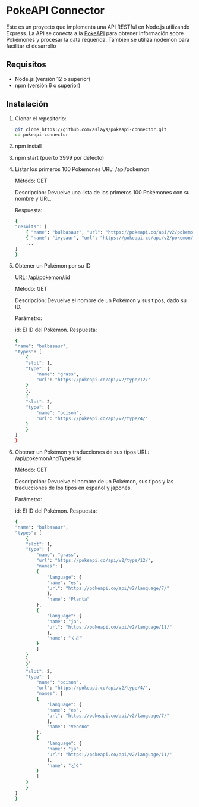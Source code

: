 # PokeAPI Connector

Este es un proyecto que implementa una API RESTful en Node.js utilizando Express. La API se conecta a la [PokeAPI](https://pokeapi.co/docs/v2) para obtener información sobre Pokémones y procesar la data requerida. También se utiliza nodemon para facilitar el desarrollo

## Requisitos

- Node.js (versión 12 o superior)
- npm (versión 6 o superior)

## Instalación

1. Clonar el repositorio:

   ```bash
   git clone https://github.com/aslays/pokeapi-connector.git
   cd pokeapi-connector


2. npm install

3. npm start (puerto 3999 por defecto)

4. Listar los primeros 100 Pokémones
    URL: /api/pokemon

    Método: GET

    Descripción: Devuelve una lista de los primeros 100 Pokémones con su nombre y URL.

    Respuesta:

    ```bash
    {
    "results": [
        { "name": "bulbasaur", "url": "https://pokeapi.co/api/v2/pokemon/1/" },
        { "name": "ivysaur", "url": "https://pokeapi.co/api/v2/pokemon/2/" },
        ...
    ]
    }

5. Obtener un Pokémon por su ID

    URL: /api/pokemon/:id

    Método: GET

    Descripción: Devuelve el nombre de un Pokémon y sus tipos, dado su ID.

    Parámetro:

    id: El ID del Pokémon.
    Respuesta:

    ```bash
    {
    "name": "bulbasaur",
    "types": [
        {
        "slot": 1,
        "type": {
            "name": "grass",
            "url": "https://pokeapi.co/api/v2/type/12/"
        }
        },
        {
        "slot": 2,
        "type": {
            "name": "poison",
            "url": "https://pokeapi.co/api/v2/type/4/"
        }
        }
    ]
    }


6. Obtener un Pokémon y traducciones de sus tipos
    URL: /api/pokemonAndTypes/:id

    Método: GET

    Descripción: Devuelve el nombre de un Pokémon, sus tipos y las traducciones de los tipos en español y japonés.

    Parámetro:

    id: El ID del Pokémon.
    Respuesta:

    ```bash
    {
    "name": "bulbasaur",
    "types": [
        {
        "slot": 1,
        "type": {
            "name": "grass",
            "url": "https://pokeapi.co/api/v2/type/12/",
            "names": [
            {
                "language": {
                "name": "es",
                "url": "https://pokeapi.co/api/v2/language/7/"
                },
                "name": "Planta"
            },
            {
                "language": {
                "name": "ja",
                "url": "https://pokeapi.co/api/v2/language/11/"
                },
                "name": "くさ"
            }
            ]
        }
        },
        {
        "slot": 2,
        "type": {
            "name": "poison",
            "url": "https://pokeapi.co/api/v2/type/4/",
            "names": [
            {
                "language": {
                "name": "es",
                "url": "https://pokeapi.co/api/v2/language/7/"
                },
                "name": "Veneno"
            },
            {
                "language": {
                "name": "ja",
                "url": "https://pokeapi.co/api/v2/language/11/"
                },
                "name": "どく"
            }
            ]
        }
        }
    ]
    }
